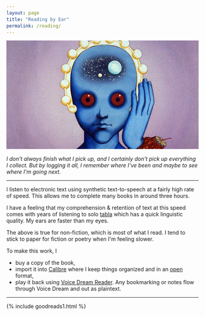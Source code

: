 ```yaml
---
layout: page
title: "Reading by Ear"
permalink: /reading/
---
```


![Fantastic Planet](/assets/fantastic.jpg)

_I don't always finish what I pick up, and I certainly don't pick up everything I collect. But by logging it all, I remember where I've been and maybe to see where I'm going next._

---

I listen to electronic text using synthetic text-to-speech at a fairly high rate of speed. This allows me to complete many books in around three hours.

I have a feeling that my comprehension & retention of text at this speed comes with years of listening to solo [tabla](/tabla) which has a quick linguistic quality. My ears are faster than my eyes.

The above is true for non-fiction, which is most of what I read. I tend to stick to paper for fiction or poetry when I'm feeling slower.

To make this work, I
* buy a copy of the book,  
* import it into [Calibre](https://calibre-ebook.com/) where I keep things organized and in an [open](https://en.wikipedia.org/wiki/EPUB) format,
* play it back using [Voice Dream Reader](https://www.voicedream.com/reader/). Any bookmarking or notes flow through Voice Dream and out as plaintext.

---

{% include goodreads1.html %}

